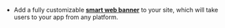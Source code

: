 * Add a fully customizable [**smart web banner**](/recipes/mobile_web_smart_banner/{{page.platform}}/) to your site, which will take users to your app from any platform. 